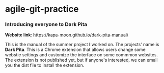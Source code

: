 # agile-git-practice
### Introducing everyone to Dark Pita
**Website link**: https://kapa-moon.github.io/dark-pita-manual/

This is the manual of the summer project I worked on. The projects' name is **Dark Pita**. This is a Chrome extension that allows users change some webstie settings and customize the interface on some commmon websites. The extension is not published yet, but if anyone's interested, we can email you the dist file to install the extension. 

